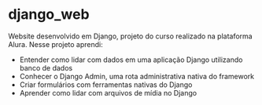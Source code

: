 # django_web
Website desenvolvido em Django, projeto do curso realizado na plataforma Alura.
Nesse projeto aprendi:
<ul>
  <li>Entender como lidar com dados em uma aplicação Django utilizando banco de dados</li>
  <li>Conhecer o Django Admin, uma rota administrativa nativa do framework</li>
  <li>Criar formulários com ferramentas nativas do Django</li>
  <li>Aprender como lidar com arquivos de mídia no Django</li>
</ul>
